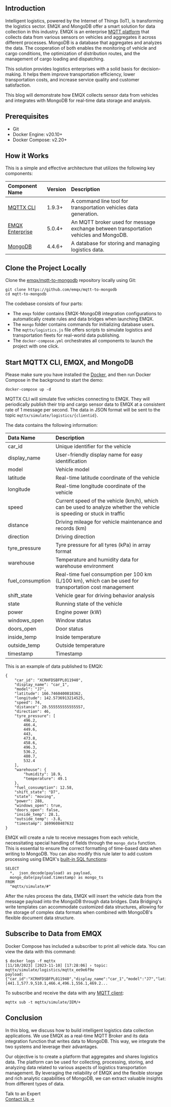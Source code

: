 ## Introduction

Intelligent logistics, powered by the Internet of Things (IoT), is transforming the logistics sector. EMQX and MongoDB offer a smart solution for data collection in this industry. EMQX is an enterprise [MQTT platform](https://www.emqx.com/en/blog/mqtt-platform-essential-features-and-use-cases) that collects data from various sensors on vehicles and aggregates it across different processes. MongoDB is a database that aggregates and analyzes the data. The cooperation of both enables the monitoring of vehicle and cargo conditions, the optimization of distribution routes, and the management of cargo loading and dispatching.

This solution provides logistics enterprises with a solid basis for decision-making. It helps them improve transportation efficiency, lower transportation costs, and increase service quality and customer satisfaction.

This blog will demonstrate how EMQX collects sensor data from vehicles and integrates with MongoDB for real-time data storage and analysis.

## Prerequisites

- Git
- Docker Engine: v20.10+
- Docker Compose: v2.20+

## How it Works

This is a simple and effective architecture that utilizes the following key components:

| Component Name                                           | Version | Description                                                  |
| :------------------------------------------------------- | :------ | :----------------------------------------------------------- |
| [MQTTX CLI](https://mqttx.app/cli)                       | 1.9.3+  | A command line tool for transportation vehicles data generation. |
| [EMQX Enterprise](https://www.emqx.com/en/products/emqx) | 5.0.4+  | An MQTT broker used for message exchange between transportation vehicles and MongoDB. |
| [MongoDB](https://mongodb.com/)                          | 4.4.6+  | A database for storing and managing logistics data.          |

## Clone the Project Locally

Clone the [emqx/mqtt-to-mongodb](https://github.com/emqx/mqtt-to-mongodb) repository locally using Git:

```
git clone https://github.com/emqx/mqtt-to-mongodb
cd mqtt-to-mongodb
```

The codebase consists of four parts:

- The `emqx` folder contains EMQX-MongoDB integration configurations to automatically create rules and data bridges when launching EMQX.
- The `mongo` folder contains commands for initializing database users.
- The `mqttx/logistics.js` file offers scripts to simulate logistics and transportation fleets for real-world data publishing.
- The `docker-compose.yml` orchestrates all components to launch the project with one click.

## Start MQTTX CLI, EMQX, and MongoDB

Please make sure you have installed the [Docker](https://www.docker.com/), and then run Docker Compose in the background to start the demo:

```
docker-compose up -d
```

MQTTX CLI will simulate five vehicles connecting to EMQX. They will periodically publish their trip and cargo sensor data to EMQX at a consistent rate of 1 message per second. The data in JSON format will be sent to the topic `mqttx/simulate/logistics/{clientid}`.

The data contains the following information:

| **Data Name**    | **Description**                                              |
| :--------------- | :----------------------------------------------------------- |
| car_id           | Unique identifier for the vehicle                            |
| display_name     | User-friendly display name for easy identification           |
| model            | Vehicle model                                                |
| latitude         | Real-time latitude coordinate of the vehicle                 |
| longitude        | Real-time longitude coordinate of the vehicle                |
| speed            | Current speed of the vehicle (km/h), which can be used to analyze whether the vehicle is speeding or stuck in traffic |
| distance         | Driving mileage for vehicle maintenance and records (km)     |
| direction        | Driving direction                                            |
| tyre_pressure    | Tyre pressure for all tyres (kPa) in array format            |
| warehouse        | Temperature and humidity data for warehouse environment      |
| fuel_consumption | Real-time fuel consumption per 100 km (L/100 km), which can be used for transportation cost management |
| shift_state      | Vehicle gear for driving behavior analysis                   |
| state            | Running state of the vehicle                                 |
| power            | Engine power (kW)                                            |
| windows_open     | Window status                                                |
| doors_open       | Door status                                                  |
| inside_temp      | Inside temperature                                           |
| outside_temp     | Outside temperature                                          |
| timestamp        | Timestamp                                                    |

This is an example of data published to EMQX:

```
{
    "car_id": "XCRHFDSBFPL011940",
    "display_name": "car_1",
    "model": "J7",
    "latitude": 166.7460400818362,
    "longitude": 142.5736913214525,
    "speed": 74,
    "distance": 20.555555555555557,
    "direction": 46,
    "tyre_pressure": [
        496.2,
        466.4,
        449.6,
        443,
        473.8,
        458.6,
        496.3,
        536.2,
        480.7,
        532.4
    ],
    "warehouse": {
        "humidity": 18.9,
        "temperature": 49.1
    },
    "fuel_consumption": 12.58,
    "shift_state": "D7",
    "state": "moving",
    "power": 288,
    "windows_open": true,
    "doors_open": false,
    "inside_temp": 28.1,
    "outside_temp": -3.8,
    "timestamp": 1699608487632
}
```

EMQX will create a rule to receive messages from each vehicle, necessitating special handling of fields through the `mongo_data` function. This is essential to ensure the correct formatting of time-based data when writing to MongoDB. You can also modify this rule later to add custom processing using EMQX's [built-in SQL functions](https://docs.emqx.com/en/enterprise/v5.1/data-integration/rule-sql-builtin-functions.html):

```
SELECT
  *,  json_decode(payload) as payload,
  mongo_date(payload.timestamp) as mongo_ts
FROM
  "mqttx/simulate/#"
```

After the rules process the data, EMQX will insert the vehicle data from the message payload into the MongoDB through data bridges. Data Bridging's write templates can accommodate customized data structures, allowing for the storage of complex data formats when combined with MongoDB's flexible document data structure.

## Subscribe to Data from EMQX

Docker Compose has included a subscriber to print all vehicle data. You can view the data with this command:

```
$ docker logs -f mqttx
[11/10/2023] [2023-11-10] [17:28:06] › topic: mqttx/simulate/logistics/mqttx_ee9e6f9e
payload: {"car_id":"XCRHFDSBFPL011940","display_name":"car_1","model":"J7","latitude":151.95961085265282,"longitude":128.29460259535088,"speed":114,"distance":31.666666666666668,"direction":26,"tyre_pressure":[441.1,577.9,510.1,466.4,496.1,556.1,469.2...
```

To subscribe and receive the data with any [MQTT client](https://www.emqx.com/en/blog/mqtt-client-tools):

```
mqttx sub -t mqttx/simulate/IEM/+
```

## Conclusion

In this blog, we discuss how to build intelligent logistics data collection applications. We use EMQX as a real-time MQTT Broker and its data integration function that writes data to MongoDB. This way, we integrate the two systems and leverage their advantages.

Our objective is to create a platform that aggregates and shares logistics data. The platform can be used for collecting, processing, storing, and analyzing data related to various aspects of logistics transportation management. By leveraging the reliability of EMQX and the flexible storage and rich analytic capabilities of MongoDB, we can extract valuable insights from different types of data.

<section class="promotion">
    <div>
        Talk to an Expert
    </div>
    <a href="https://www.emqx.com/en/contact?product=solutions" class="button is-gradient px-5">Contact Us →</a>
</section>
